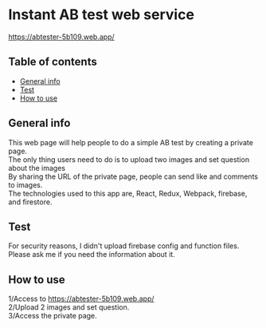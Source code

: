 # Instant AB test web service

https://abtester-5b109.web.app/

## Table of contents

- [General info](#general-info)
- [Test](#test)
- [How to use](#how-to-use)

## General info

This web page will help people to do a simple AB test by creating a private page. <br>
The only thing users need to do is to upload two images and set question about the images <br>
By sharing the URL of the private page, people can send like and comments to images.<br>
The technologies used to this app are, React, Redux, Webpack, firebase, and firestore. <br>

## Test

For security reasons, I didn't upload firebase config and function files.<br>
Please ask me if you need the information about it. <br>

## How to use

1/Access to https://abtester-5b109.web.app/ <br>
2/Upload 2 images and set question.<br>
3/Access the private page.<br>

